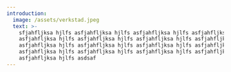 ```yaml
---
introduction:
  image: /assets/verkstad.jpeg
  text: >-
    sfjahfljksa hjlfs asfjahfljksa hjlfs asfjahfljksa hjlfs asfjahfljksa hjlfs
    asfjahfljksa hjlfs asfjahfljksa hjlfs asfjahfljksa hjlfs asfjahfljksa hjlfs
    asfjahfljksa hjlfs asfjahfljksa hjlfs asfjahfljksa hjlfs asfjahfljksa hjlfs
    asfjahfljksa hjlfs asfjahfljksa hjlfs asfjahfljksa hjlfs asfjahfljksa hjlfs
    asfjahfljksa hjlfs asdsaf
---
```

